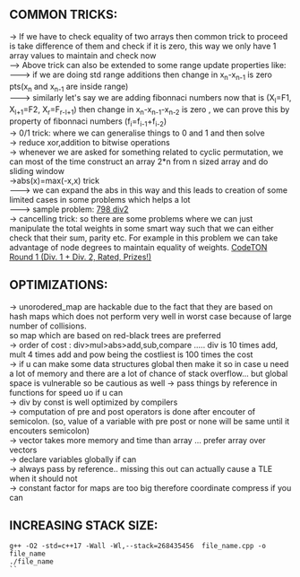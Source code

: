 **COMMON TRICKS:**
--
-> If we have to check equality of two arrays then common trick to proceed is take difference of them and check if it is zero, this way we only have 1 array values to maintain and check now\
--> Above trick can also be extended to some range update properties like:\
---> if we are doing std range additions then change in x<sub>n</sub>-x<sub>n-1</sub> is zero pts(x<sub>n</sub> and x<sub>n-1</sub> are inside range)\
---> similarly let's say we are adding fibonnaci numbers now that is (X<sub>l</sub>=F1, X<sub>l+1</sub>=F2, X<sub>r</sub>=F<sub>r-l+1</sub>) then change in x<sub>n</sub>-x<sub>n-1</sub>-x<sub>n-2</sub> is zero , we can prove this by property of fibonnaci numbers (f<sub>i</sub>=f<sub>i-1</sub>+f<sub>i-2</sub>)\
-> 0/1 trick: where we can generalise things to 0 and 1 and then solve\
-> reduce xor,addition to bitwise operations\
-> whenever we are asked for something related to cyclic permutation, we can most of the time construct an array 2\*n from n sized array and do sliding window\
->abs(x)=max(-x,x) trick\
---> we can expand the abs in this way and this leads to creation of some limited cases in some problems which helps a lot \
---> sample problem: [798 div2](https://codeforces.com/contest/1689/submission/161362525)\
-> cancelling trick: so there are some problems where we can just manipulate the total weights in some smart way such that we can either check that their sum, parity etc. For example in this problem we can take advantage of node degrees to maintain equality of weights. [CodeTON Round 1 (Div. 1 + Div. 2, Rated, Prizes!)](https://codeforces.com/contest/1656/problem/E)



**OPTIMIZATIONS:**
--

-> unorodered_map are hackable due to the fact that they are based on hash maps which does not perform very well in worst case because of large number of collisions.\
so map which are based on red-black trees are preferred\
-> order of cost : div>mul>abs>add,sub,compare  ..... div is 10 times add, mult 4 times add and pow being the costliest is 100 times the cost\
-> if u can make some data structures global then make it so in case u need a lot of memory and there are a lot of chance of stack overflow... but global space is vulnerable so be 
cautious as well
-> pass things by reference in functions for speed uo if u can\
-> div by const is well optimized by compilers\
-> computation of pre and post operators is done after encouter of semicolon. (so, value of a variable with pre post or none will be same until it encouters semicolon)\
-> vector takes more memory and time than array ... prefer array over vectors\
-> declare variables globally if can\
-> always pass by reference.. missing this out can actually cause a TLE when it should not\
-> constant factor for  maps are too big therefore coordinate compress if you can



**INCREASING STACK SIZE:**
--

```
g++ -O2 -std=c++17 -Wall -Wl,--stack=268435456  file_name.cpp -o file_name
./file_name
``
